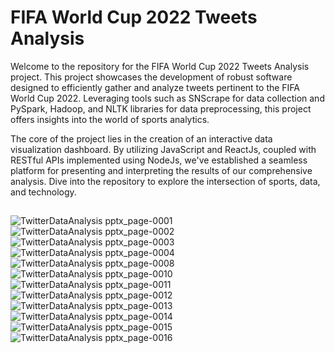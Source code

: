 # FIFA World Cup 2022 Tweets Analysis

Welcome to the repository for the FIFA World Cup 2022 Tweets Analysis project. This project showcases the development of robust software designed to efficiently gather and analyze tweets pertinent to the FIFA World Cup 2022. Leveraging tools such as SNScrape for data collection and PySpark, Hadoop, and NLTK libraries for data preprocessing, this project offers insights into the world of sports analytics.

The core of the project lies in the creation of an interactive data visualization dashboard. By utilizing JavaScript and ReactJs, coupled with RESTful APIs implemented using NodeJs, we've established a seamless platform for presenting and interpreting the results of our comprehensive analysis. Dive into the repository to explore the intersection of sports, data, and technology.
##




![TwitterDataAnalysis pptx_page-0001](https://github.com/YashCGandhi/TwitterDataAnalysis/assets/35528420/c32eb848-401e-4a4a-919a-6816ce2cbacd)
![TwitterDataAnalysis pptx_page-0002](https://github.com/YashCGandhi/TwitterDataAnalysis/assets/35528420/fb3da934-d2ff-485c-bdcd-167a50c899ed)
![TwitterDataAnalysis pptx_page-0003](https://github.com/YashCGandhi/TwitterDataAnalysis/assets/35528420/90776573-215f-4db9-9a41-9e52a1c1ec35)
![TwitterDataAnalysis pptx_page-0004](https://github.com/YashCGandhi/TwitterDataAnalysis/assets/35528420/bf72af4e-4cdd-4c35-83e3-63ace2669373)
![TwitterDataAnalysis pptx_page-0008](https://github.com/YashCGandhi/TwitterDataAnalysis/assets/35528420/1578ef1d-95df-4733-a8ee-099479129f9c)
![TwitterDataAnalysis pptx_page-0010](https://github.com/YashCGandhi/TwitterDataAnalysis/assets/35528420/b81cdf31-4e97-497a-9caf-6e04619d2957)
![TwitterDataAnalysis pptx_page-0011](https://github.com/YashCGandhi/TwitterDataAnalysis/assets/35528420/9c88a9ec-aef3-4b83-a262-8109d53a7e1c)
![TwitterDataAnalysis pptx_page-0012](https://github.com/YashCGandhi/TwitterDataAnalysis/assets/35528420/3c044b5b-4d23-4e2d-aa1d-6ab5e22dca7e)
![TwitterDataAnalysis pptx_page-0013](https://github.com/YashCGandhi/TwitterDataAnalysis/assets/35528420/6f3d26fa-717f-44b9-a21d-0895ae3fd82c)
![TwitterDataAnalysis pptx_page-0014](https://github.com/YashCGandhi/TwitterDataAnalysis/assets/35528420/416fad2f-3ef2-4a5b-b628-d22e8a601cee)
![TwitterDataAnalysis pptx_page-0015](https://github.com/YashCGandhi/TwitterDataAnalysis/assets/35528420/c0743e94-eeeb-44b9-b834-227fcc1c71cc)
![TwitterDataAnalysis pptx_page-0016](https://github.com/YashCGandhi/TwitterDataAnalysis/assets/35528420/f393e883-5ee7-4333-abed-5be6c29f6d59)

